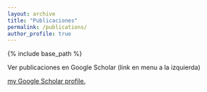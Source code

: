 ```yaml
---
layout: archive
title: "Publicaciones"
permalink: /publications/
author_profile: true
---
```


{% include base_path %}

Ver publicaciones en Google Scholar (link en menu a la izquierda)

<u><a href="{{author.googlescholar}}">my Google Scholar profile</a>.</u>


<!--{% if author.googlescholar %}-->
<!--  You can also find my articles on <u><a href="{{author.googlescholar}}">my Google Scholar profile</a>.</u>-->
<!--{% endif %}-->

<!--{% include base_path %}-->

<!--{% for post in site.publications reversed %}-->
<!--  {% include archive-single.html %}-->
<!--{% endfor %}-->
